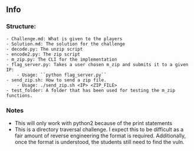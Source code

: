 ## Info 

### Structure: 
	- Challenge.md: What is given to the players 
	- Solution.md: The solution for the challenge 
	- decode.py: The unzip script 
	- encode2.py: The zip script 
	- m_zip.py: The CLI for the implementation 
	- flag_server.py: Takes a user chosen m_zip and submits it to a given IP: 
		- Usage: ``python flag_server.py``
	- send_zip.sh: How to send a zip file. 
		- Usage: ./send_zip.sh <IP> <ZIP_FILE>
	- test_folder: A folder that has been used for testing the m_zip functions. 
	

### Notes 
- This will only work with python2 because of the print statements 
- This is a directory traversal challenge. I expect this to be difficult as a fair amount of reverse engineering the format is required. Additionally, once the format is understood, the students still need to find the vuln. 